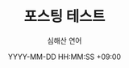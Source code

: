 ---
title : 포스팅 테스트
date: YYYY-MM-DD HH:MM:SS +09:00
author: 심해산 연어
layout: post
categories: ["테스트"]
tags: [테스트,TEST]
---